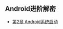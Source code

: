 ## Android进阶解密

* [第2章 Android系统启动](https://github.com/NieJianJian/AndroidNotes/blob/master/ReadingNotes/Book3/Chapter2.md)

